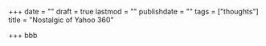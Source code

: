 +++
date = ""
draft = true
lastmod = ""
publishdate = ""
tags = ["thoughts"]
title = "Nostalgic of Yahoo 360"

+++
bbb